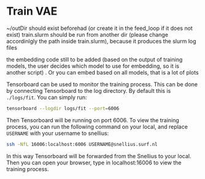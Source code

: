 # Train VAE

~/outDir should exist beforehad (or create it in the feed_loop if it does not exist)
train.slurm should be run from another dir (please change accordinlgly the path inside train.slurm), because it produces the slurm log files

the embedding code still to be added (based on the output of training models, the user decides which model to use for embedding,  so it is another script) . Or you can embed based on all models, that is a lot of plots

Tensorboard can be used to monitor the training process. This can be done by connecting Tensorboard to the log directory. By default this is `./logs/fit`. You can simply run:

``` bash
tensorboard --logdir logs/fit --port=6006 
```

Then Tensorboard will be running on port 6006. To view the training process, you can run the following command on your local, and replace `USERNAME` with your username to snellius:

``` bash
ssh -NfL 16006:localhost:6006 USERNAME@snellius.surf.nl
```

In this way Tensorboard will be forwarded from the Snellius to your local. Then you can open your browser, type in localhost:16006 to view the training process.